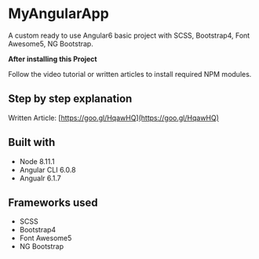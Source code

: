 # MyAngularApp

A custom ready to use Angular6 basic project with SCSS, Bootstrap4, Font Awesome5, NG Bootstrap.

**After installing this Project**

Follow the video tutorial or written articles to install required NPM modules.


## Step by step explanation
Written Article: [https://goo.gl/HqawHQ](https://goo.gl/HqawHQ)


## Built with
- Node 8.11.1
- Angular CLI 6.0.8
- Angualr 6.1.7

## Frameworks used
- SCSS
- Bootstrap4
- Font Awesome5
- NG Bootstrap
